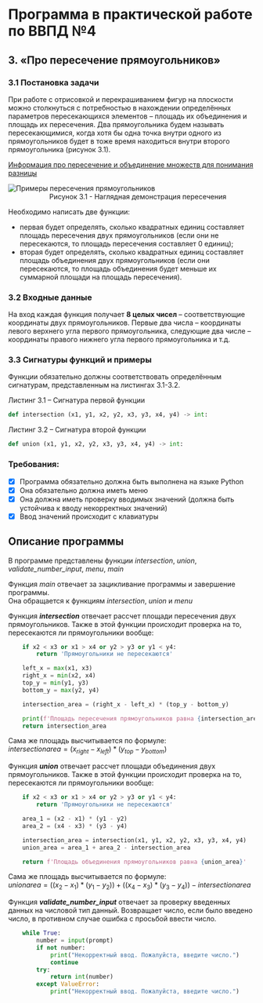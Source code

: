 # Программа в практической работе по ВВПД №4
## 3. «Про пересечение прямоугольников»
### 3.1 Постановка задачи
При работе с отрисовкой и перекрашиванием фигур на плоскости можно
столкнуться с потребностью в нахождении определённых параметров
пересекающихся элементов – площадь их объединения и площадь их
пересечения. Два прямоугольника будем называть пересекающимися, когда хотя
бы одна точка внутри одного из прямоугольников будет в тоже время находиться
внутри второго прямоугольника (рисунок 3.1).

[Информация про пересечение и объединение множеств для понимания разницы](https://www.yaklass.ru/p/algebra/9-klass/neravenstva-i-sistemy-neravenstv-9125/mnozhestva-i-podmnozhestva-obedinenie-i-peresechenie-mnozhestv-12443/re-65db9533-df63-4ae1-91ab-823ddd31f586?ysclid=lq55ipccd5309542464)

![Примеры пересечения прямоугольников](https://sun9-53.userapi.com/impg/A3iQionFEQpxqa19nnJSnesmzwmUF5QYIwZqzQ/rhHJ22kOYmg.jpg?size=597x213&quality=96&sign=0df5dff48ff6a0100aa7714ee31e1382&type=album)  
&emsp;&emsp;&emsp;&emsp;&emsp;&emsp;Рисунок 3.1 - Наглядная демонстрация пересечения
                  
Необходимо написать две функции:
* первая будет определять, сколько квадратных единиц составляет
площадь пересечения двух прямоугольников (если они не пересекаются, то
площадь пересечения составляет 0 единиц);
* вторая будет определять, сколько квадратных единиц составляет
площадь объединения двух прямоугольников (если они пересекаются, то
площадь объединения будет меньше их суммарной площади на площадь
пересечения).

### 3.2 Входные данные
На вход каждая функция получает **8 целых чисел** – соответствующие
координаты двух прямоугольников. Первые два числа – координаты левого
верхнего угла первого прямоугольника, следующие два числе – координаты
правого нижнего угла первого прямоугольника и т.д.

### 3.3 Сигнатуры функций и примеры
Функции обязательно должны соответствовать определённым сигнатурам,
представленным на листингах 3.1-3.2.

Листинг 3.1 – Сигнатура первой функции
```python
def intersection (x1, y1, x2, y2, x3, y3, x4, y4) -> int:
```
Листинг 3.2 – Сигнатура второй функции
```python
def union (x1, y1, x2, y2, x3, y3, x4, y4) -> int:
```
### Требования:
- [x] Программа обязательно должна быть выполнена на языке Python  
- [x] Она обязательно должна иметь меню  
- [x] Она должна иметь проверку вводимых значений (должна быть устойчива к вводу некорректных значений)  
- [x] Ввод значений происходит с клавиатуры  

## Описание программы
В программе представлены функции *intersection*, *union*, *validate_number_input*, *menu*, *main*

Функция *main* отвечает за зацикливание программы и завершение программы.  
Она обращается к функциям *intersection*, *union* и *menu*

Функция **_intersection_** отвечает рассчет площади пересечения двух прямоугольников.
Также в этой функции происходит проверка на то, пересекаются ли прямоугольники вообще:

```python
    if x2 < x3 or x1 > x4 or y2 > y3 or y1 < y4:
        return 'Прямоугольники не пересекаются'

    left_x = max(x1, x3)
    right_x = min(x2, x4)
    top_y = min(y1, y3)
    bottom_y = max(y2, y4)

    intersection_area = (right_x - left_x) * (top_y - bottom_y)

    print(f'Площадь пересечения прямоугольников равна {intersection_area}')
    return intersection_area
```
Сама же площадь высчитывается по формуле:  
$`intersection area = (x_{right} - x_{left}) * (y_{top} - y_{bottom})`$  

Функция **_union_** отвечает рассчет площади объединения двух прямоугольников.
Также в этой функции происходит проверка на то, пересекаются ли прямоугольники вообще:

```python
    if x2 < x3 or x1 > x4 or y2 > y3 or y1 < y4:
        return 'Прямоугольники не пересекаются'

    area_1 = (x2 - x1) * (y1 - y2)
    area_2 = (x4 - x3) * (y3 - y4)

    intersection_area = intersection(x1, y1, x2, y2, x3, y3, x4, y4)
    union_area = area_1 + area_2 - intersection_area

    return f'Площадь объединения прямоугольников равна {union_area}'
```
Сама же площадь высчитывается по формуле:  
$`union area = ((x_2 - x_1) * (y_1 - y_2)) + ((x_4 - x_3) * (y_3 - y_4)) - intersection area`$  

Функция **_validate_number_input_** отвечает за проверку введенных данных на числовой тип данный.
Возвращает число, если было введено число, в противном случае ошибка с просьбой ввести число.

```python
    while True:
        number = input(prompt)
        if not number:
            print("Некорректный ввод. Пожалуйста, введите число.")
            continue
        try:
            return int(number)
        except ValueError:
            print("Некорректный ввод. Пожалуйста, введите число.")
```
